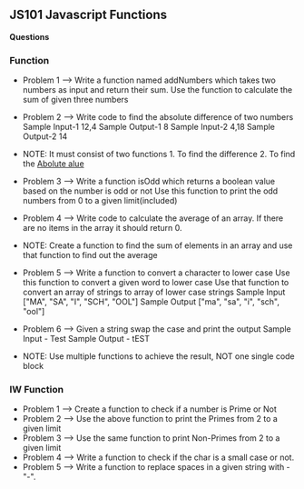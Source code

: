 ## JS101 Javascript Functions

**Questions**

### Function
 - Problem 1 --> Write a function named addNumbers which takes two numbers as input and return their sum.
  Use the function to calculate the sum of given three numbers

 - Problem 2 --> Write code to find the absolute difference of two numbers
  Sample Input-1 12,4
  Sample Output-1 8
  Sample Input-2 4,18
  Sample Output-2 14
 - NOTE: It must consist of two functions 1. To find the difference 2. To find the [Abolute alue](https://en.wikipedia.org/wiki/Absolute_value)

 - Problem 3 --> Write a function isOdd which returns a boolean value based on the number is odd or not
Use this function to print the odd numbers from 0 to a given limit(included)

 - Problem 4 --> Write code to calculate the average of an array.
If there are no items in the array it should return 0.
 - NOTE: Create a function to find the sum of elements in an array and use that function to find out the average 

 - Problem 5 --> Write a function to convert a character to lower case
Use this function to convert a given word to lower case
Use that function to convert an array of strings to array of lower case strings
Sample Input ["MA", "SA", "I", "SCH", "OOL"]
Sample Output ["ma", "sa", "i", "sch", "ool"]

 - Problem 6 --> Given a string swap the case and print the output
Sample Input - Test
Sample Output - tEST
 - NOTE: Use multiple functions to achieve the result, NOT one single code block


### IW Function
 
 - Problem 1 --> Create a function to check if a number is Prime or Not
 - Problem 2 --> Use the above function to print the Primes from 2 to a given limit
 - Problem 3 --> Use the same function to print Non-Primes from 2 to a given limit
 - Problem 4 --> Write a function to check if the char is a small case or not.
 - Problem 5 --> Write a function to replace spaces in a given string with - "-".
